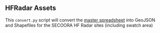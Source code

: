 ## HFRadar Assets

This `convert.py` script will convert the [master spreadsheet](https://docs.google.com/spreadsheets/d/11hWfIr4lrKP-RviEwSio6dZgnm0oUFUII9WChPDzeAw/edit) into GeoJSON and Shapefiles for the SECOORA HF Radar sites (including swatch area)
